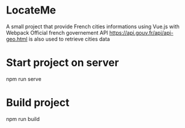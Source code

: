 # LocateMe
 A small project that provide French cities informations using Vue.js with Webpack
 Official french governement API https://api.gouv.fr/api/api-geo.html is also used to retrieve cities data

# Start project on server
npm run serve 

# Build project 
npm run build
